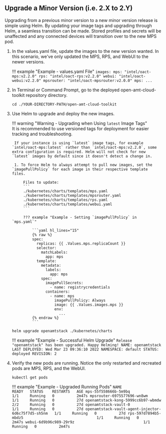 


## Upgrade a Minor Version (i.e. 2.X to 2.Y)

Upgrading from a previous minor version to a new minor version release is simple using Helm. By updating your image tags and upgrading through Helm, a seamless transition can be made. Stored profiles and secrets will be unaffected and any connected devices will transition over to the new MPS pod.

1. In the values.yaml file, update the images to the new version wanted. In this scenario, we've only updated the MPS, RPS, and WebUI to the newer versions.

    !!! example "Example - values.yaml File"
        ```
        images:
          mps: "intel/oact-mps:v2.2.0"
          rps: "intel/oact-rps:v2.2.0"
          webui: "intel/oact-webui:v2.2.0"
          mpsrouter: "intel/oact-mpsrouter:v2.0.0"
        mps:
          ...
        ```

2. In Terminal or Command Prompt, go to the deployed open-amt-cloud-toolkit repository directory.

    ```
    cd ./YOUR-DIRECTORY-PATH/open-amt-cloud-toolkit
    ```


3. Use Helm to upgrade and deploy the new images.

    !!! warning "Warning - Upgrading when Using `latest` Image Tags"    
        It is recommended to use versioned tags for deployment for easier tracking and troubleshooting. 
        
        If your instance is using `latest` image tags, for example `intel/oact-mps:latest` rather than `intel/oact-mps:v2.2.0`, some extra configuration is required. Helm will not check for new `latest` images by default since it doesn't detect a change in.

        1. To force Helm to always attempt to pull new images, set the `imagePullPolicy` for each image in their respective template files.

            Files to update:
            ```
            ./kubernetes/charts/templates/mps.yaml
            ./kubernetes/charts/templates/mpsrouter.yaml
            ./kubernetes/charts/templates/rps.yaml
            ./kubernetes/charts/templates/webui.yaml
            ```

            ??? example "Example - Setting `imagePullPolicy` in `mps.yaml`"

                ```yaml hl_lines="15"
                {% raw %}
                spec:
                  replicas: {{ .Values.mps.replicaCount }}
                  selector:
                    matchLabels:
                      app: mps
                  template:
                    metadata:
                      labels:
                        app: mps
                    spec:
                      imagePullSecrets:
                        - name: registrycredentials
                      containers:
                        - name: mps
                          imagePullPolicy: Always
                          image: {{ .Values.images.mps }}
                          env:
                            ...
                {% endraw %}            
                ```

    ```
    helm upgrade openamtstack ./kubernetes/charts
    ```

    !!! example "Example - Successful Helm Upgrade"
        ```
        Release "openamtstack" has been upgraded. Happy Helming!
        NAME: openamtstack
        LAST DEPLOYED: Wed Mar 23 09:36:10 2022
        NAMESPACE: default
        STATUS: deployed
        REVISION: 2
        ```

4. Verify the new pods are running. Notice the only restarted and recreated pods are MPS, RPS, and the WebUI.

    ```
    kubectl get pods
    ```

    !!! example "Example - Upgraded Running Pods"
        ```
        NAME                                                 READY   STATUS    RESTARTS   AGE
        mps-55f558666b-5m9bq                                 1/1     Running   0          2m47s
        mpsrouter-6975577696-wn8wm                           1/1     Running   0          27d
        openamtstack-kong-5999cc6b97-wbmdw                   2/2     Running   0          27d
        openamtstack-vault-0                                 1/1     Running   0          27d
        openamtstack-vault-agent-injector-6d6c75f7d5-sh5nm   1/1     Running   0          27d
        rps-597d7894b5-mbdz5                                 1/1     Running   0          2m47s
        webui-6d9b96c989-29r9z                               1/1     Running   0          2m47s
        ```

<!-- ## Upgrade LTS or Major Versions (i.e. 2.X to 3.Y) -->